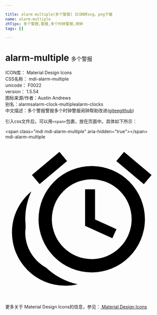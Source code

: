 ```yaml
---

title: alarm multiple(多个警报) ICON转svg、png下载
name: alarm-multiple
zhTips: 多个警报,警报,多个时钟警报,闹钟
tags: []

---
```


# alarm-multiple  <small style="font-size: 60%;font-weight: 100">多个警报</small>


<div class="detail-page">
<p>
<span>
ICON库：
<span class="badge-secondary badge">Material Design Icons</span> 
</span>
<br/>
<span>
CSS名称：
<span class="badge-secondary badge">mdi-alarm-multiple</span> 
</span>
<br/>
<span>
unicode：
<span class="badge-secondary badge">F0022</span> 
<copy-btn content='F0022' btn-title=""></copy-btn>
<copy-btn :content='String.fromCodePoint(parseInt("F0022", 16))' btn-title="复制U"></copy-btn>
</span>
<br/>
<span>
version：
<span class="badge-secondary badge">1.5.54</span> 
</span>
<br/>
<span>图标来源/作者：<span class="badge-light badge">Austin Andrews</span></span> 
<br/>
<span>别名：<span class="badge-light badge">alarms</span><span class="badge-light badge">alarm-clock-multiple</span><span class="badge-light badge">alarm-clocks</span></span><br/><span class="zh-detail">中文描述：<span class="badge-primary badge">多个警报</span><span class="badge-primary badge">警报</span><span class="badge-primary badge">多个时钟警报</span><span class="badge-primary badge">闹钟</span><span class="help-link"><span>帮助改进</span>(<a href="https://gitee.com/liuwave/icon-helper/edit/master/json/material/alarm-multiple.json" target="_blank" rel="noopener noreferrer">gitee</a><a href="https://github.com/liuwave/icon-helper/edit/master/json/material/alarm-multiple.json" target="_blank" rel="noopener noreferrer">github</a></span>)</span><br/>
</p>
</div>
<div class="alert alert-dark">
  <i class="mdi mdi-alarm-multiple mdi-48px"></i>
  <i class="mdi mdi-alarm-multiple mdi-36px"></i>
  <i class="mdi mdi-alarm-multiple mdi-24px"></i>
  <i class="mdi mdi-alarm-multiple mdi-18px"></i>
</div>
<div>
  <p>引入css文件后，可以用<code>&lt;span&gt;</code>包裹，放在页面中。具体如下所示：    
  </p>
  <div class="alert alert-primary" style="font-size: 14px">
    &lt;span class="mdi mdi-alarm-multiple" aria-hidden="true"&gt;&lt;/span&gt;
    <copy-btn content='<span class="mdi mdi-alarm-multiple" aria-hidden="true"></span>'></copy-btn>
  </div>
  <div class="alert alert-secondary">
    <i class="mdi mdi-alarm-multiple"
    style="font-size: 24px"
    aria-hidden="true"></i> mdi-alarm-multiple
    <copy-btn content="mdi-alarm-multiple" btn-title="复制图标名称"></copy-btn>
  </div>
</div>
<div id="svg" class="svg-wrap">
<svg xmlns="http://www.w3.org/2000/svg" viewBox="0 0 24 24"><path d="M9.29,3.25L5.16,6.72L4,5.34L8.14,1.87L9.29,3.25M22,5.35L20.84,6.73L16.7,3.25L17.86,1.87L22,5.35M13,4A8,8 0 0,1 21,12A8,8 0 0,1 13,20A8,8 0 0,1 5,12A8,8 0 0,1 13,4M13,6A6,6 0 0,0 7,12A6,6 0 0,0 13,18A6,6 0 0,0 19,12A6,6 0 0,0 13,6M12,7.5H13.5V12.03L16.72,13.5L16.1,14.86L12,13V7.5M1,14C1,11.5 2.13,9.3 3.91,7.83C3.33,9.1 3,10.5 3,12L3.06,13.13L3,14C3,16.28 4.27,18.26 6.14,19.28C7.44,20.5 9.07,21.39 10.89,21.78C10.28,21.92 9.65,22 9,22A8,8 0 0,1 1,14Z" /></svg>
</div>
<detail full-name='mdi-alarm-multiple'></detail>
    
<div><p>更多关于 Material Design Icons的信息，参见：<a target="_blank" href="https://iconhelper.cn/material.html"> Material Design Icons</a>
</p></div>
